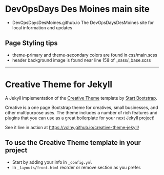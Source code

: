 # DevOpsDays Des Moines main site

* DevOpsDaysDesMoines.github.io
  The DevOpsDaysDesMoines site for local information and updates


## Page Styling tips

* theme-primary and theme-secondary colors are found in css/main.scss
* header background image is found near line 158 of \_sass/\_base.scss



---

# Creative Theme for Jekyll

A Jekyll implementation of the [Creative Theme](http://startbootstrap.com/template-overviews/creative/) template by [Start Bootstrap](http://startbootstrap.com).

Creative is a one page Bootstrap theme for creatives, small businesses, and other multipurpose uses.
The theme includes a number of rich features and plugins that you can use as a great boilerplate for your next Jekyll project!

See it live in action at <https://volny.github.io/creative-theme-jekyll/>

## To use the Creative Theme template in your project

- Start by adding your info in `_config.yml`
- In `_layouts/front.html` reorder or remove section as you prefer.
